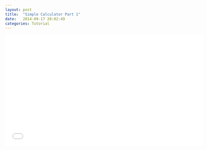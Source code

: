 ```yaml
---
layout: post
title:  "Simple Calculator Part 1"
date:   2014-09-17 20:02:49
categories: Tutorial
---
```


<iframe width="640" height="360" src="//www.youtube.com/embed/xG2bbijiuzs" frameborder="0" allowfullscreen></iframe>